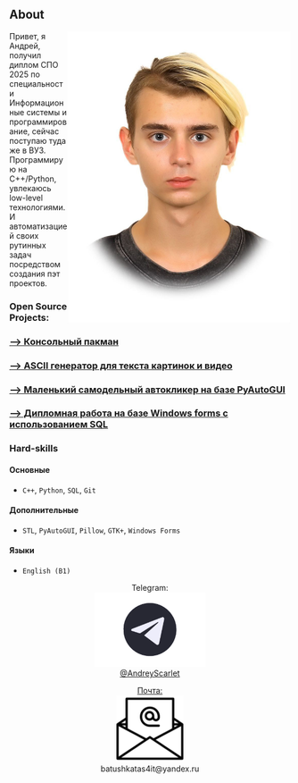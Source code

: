 

## About

<img align="right" width="400" alt="img" src="img/me.jpg">

Привет, я Андрей, получил диплом СПО 2025 по специальности Информационные системы и программирование, сейчас поступаю туда же в ВУЗ.<br>
Программирую на C++/Python, увлекаюсь low-level технологиями. И автоматизацией своих рутинных задач посредством создания пэт проектов.<br>
### Open Source Projects:

### [--> Консольный пакман](https://github.com/AndreyBatuev/pacmanConsole)

### [--> ASCII генератор для текста картинок и видео](https://github.com/AndreyBatuev/iWroteTheBookHowToBeASCIIForDummis)

### [--> Маленький самодельный автокликер на базе PyAutoGUI](https://github.com/AndreyBatuev/WineAutoclicker)

### [--> Дипломная работа на базе Windows forms с использованием SQL](https://github.com/AndreyBatuev/myGraduateWork)

### Hard-skills 
####  Основные  
- `C++`, `Python`, `SQL`, `Git`  
####  Дополнительные  
- `STL`, `PyAutoGUI`, `Pillow`, `GTK+`, `Windows Forms`  
####  Языки  
- `English (B1)`   

   
<p align="center">
Telegram:<br>
<a href="https://t.me/AndreyScarlet" >
   <img top="0" width=200 height="auto" src="img/tg.png" margin-left="10px"><br>
   @AndreyScarlet<br>
</p>
   
<p align='center'>
   Почта:<br> <a href='mailto:batushkatas4it@yandex.ru'><img top="0" width=120 height="auto" src="img/email.png" margin-left="10px"></a><br>
   batushkatas4it@yandex.ru<br>
</p>


